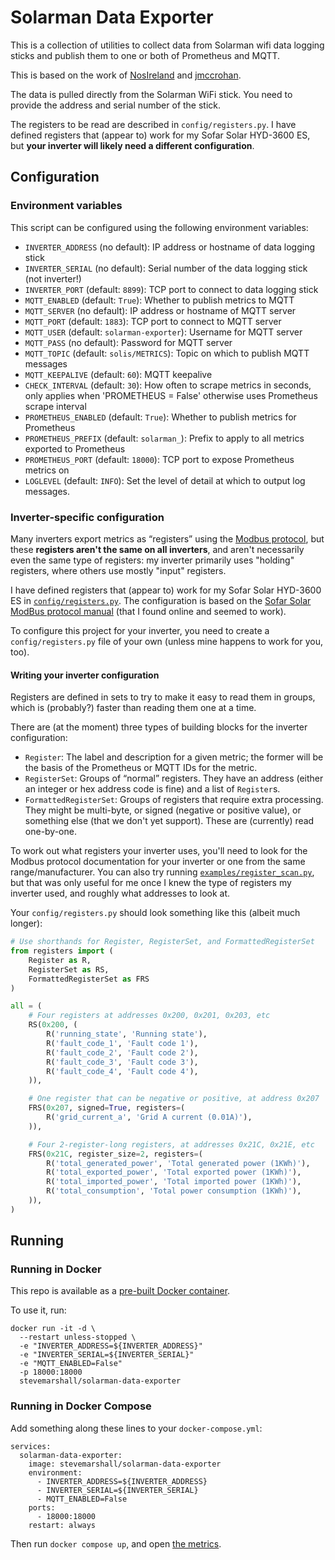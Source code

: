 # Solarman Data Exporter

This is a collection of utilities to collect data from Solarman wifi
data logging sticks and publish them to one or both of Prometheus and
MQTT.

This is based on the work of
[NosIreland](https://github.com/NosIreland/solismon3) and
[jmccrohan](https://github.com/jmccrohan/pysolarmanv5).

The data is pulled directly from the Solarman WiFi stick. You need to
provide the address and serial number of the stick.

The registers to be read are described in `config/registers.py`. I have
defined registers that (appear to) work for my Sofar Solar HYD-3600 ES,
but **your inverter will likely need a different configuration**.

## Configuration

### Environment variables

This script can be configured using the following environment variables:

- `INVERTER_ADDRESS` (no default): IP address or hostname of data
  logging stick
- `INVERTER_SERIAL` (no default): Serial number of the data logging
  stick (not inverter!)
- `INVERTER_PORT` (default: `8899`): TCP port to connect to data
  logging stick
- `MQTT_ENABLED` (default: `True`): Whether to publish metrics to MQTT
- `MQTT_SERVER` (no default): IP address or hostname of MQTT server
- `MQTT_PORT` (default: `1883`): TCP port to connect to MQTT server
- `MQTT_USER` (default: `solarman-exporter`): Username for MQTT server
- `MQTT_PASS` (no default): Password for MQTT server
- `MQTT_TOPIC` (default: `solis/METRICS`): Topic on which to publish
  MQTT messages
- `MQTT_KEEPALIVE` (default: `60`): MQTT keepalive
- `CHECK_INTERVAL` (default: `30`): How often to scrape metrics in
  seconds, only applies when 'PROMETHEUS = False' otherwise uses
  Prometheus scrape interval
- `PROMETHEUS_ENABLED` (default: `True`): Whether to publish metrics
  for Prometheus
- `PROMETHEUS_PREFIX` (default: `solarman_`): Prefix to apply to all
  metrics exported to Prometheus
- `PROMETHEUS_PORT` (default: `18000`): TCP port to expose Prometheus
  metrics on
- `LOGLEVEL` (default: `INFO`): Set the level of detail at which to
  output log messages.

### Inverter-specific configuration

Many inverters export metrics as “registers” using the [Modbus
protocol](https://en.wikipedia.org/wiki/Modbus), but these **registers
aren't the same on all inverters**, and aren't necessarily even the
same type of registers: my inverter primarily uses "holding" registers,
where others use mostly "input" registers.

I have defined registers that (appear to) work for my Sofar Solar
HYD-3600 ES in [`config/registers.py`](./config/registers.py). The
configuration is based on the [Sofar Solar ModBus protocol
manual](./examples/SOFARSOLAR-ModBus-RTU-Communication-Protocol.pdf)
(that I found online and seemed to work).

To configure this project for your inverter, you need to create a
`config/registers.py` file of your own (unless mine happens to work for
you, too).

#### Writing your inverter configuration

Registers are defined in sets to try to make it easy to read them in
groups, which is (probably?) faster than reading them one at a time.

There are (at the moment) three types of building blocks for the
inverter configuration:

- `Register`: The label and description for a given metric; the former
  will be the basis of the Prometheus or MQTT IDs for the metric.
- `RegisterSet`: Groups of “normal” registers. They have an address
  (either an integer or hex address code is fine) and a list of
  `Register`s.
- `FormattedRegisterSet`: Groups of registers that require extra
  processing. They might be multi-byte, or signed (negative or positive
  value), or something else (that we don't yet support). These are
  (currently) read one-by-one.

To work out what registers your inverter uses, you'll need to look for
the Modbus protocol documentation for your inverter or one from the
same range/manufacturer. You can also try running
[`examples/register_scan.py`](./examples/register_scan.py), but that
was only useful for me once I knew the type of registers my inverter
used, and roughly what addresses to look at.

Your `config/registers.py` should look something like this (albeit much
longer):

```python
# Use shorthands for Register, RegisterSet, and FormattedRegisterSet
from registers import (
    Register as R,
    RegisterSet as RS,
    FormattedRegisterSet as FRS
)

all = (
    # Four registers at addresses 0x200, 0x201, 0x203, etc
    RS(0x200, (
        R('running_state', 'Running state'),
        R('fault_code_1', 'Fault code 1'),
        R('fault_code_2', 'Fault code 2'),
        R('fault_code_3', 'Fault code 3'),
        R('fault_code_4', 'Fault code 4'),
    )),

    # One register that can be negative or positive, at address 0x207
    FRS(0x207, signed=True, registers=(
        R('grid_current_a', 'Grid A current (0.01A)'),
    )),

    # Four 2-register-long registers, at addresses 0x21C, 0x21E, etc
    FRS(0x21C, register_size=2, registers=(
        R('total_generated_power', 'Total generated power (1KWh)'),
        R('total_exported_power', 'Total exported power (1KWh)'),
        R('total_imported_power', 'Total imported power (1KWh)'),
        R('total_consumption', 'Total power consumption (1KWh)'),
    )),
)
```

## Running

### Running in Docker

This repo is available as a [pre-built Docker
container](https://hub.docker.com/r/stevemarshall/solarman-data-exporter).

To use it, run:

```
docker run -it -d \
  --restart unless-stopped \
  -e "INVERTER_ADDRESS=${INVERTER_ADDRESS}"
  -e "INVERTER_SERIAL=${INVERTER_SERIAL}"
  -e "MQTT_ENABLED=False"
  -p 18000:18000
  stevemarshall/solarman-data-exporter
```

### Running in Docker Compose

Add something along these lines to your `docker-compose.yml`:

```
services:
  solarman-data-exporter:
    image: stevemarshall/solarman-data-exporter
    environment:
      - INVERTER_ADDRESS=${INVERTER_ADDRESS}
      - INVERTER_SERIAL=${INVERTER_SERIAL}
      - MQTT_ENABLED=False
    ports:
      - 18000:18000
    restart: always
```

Then run `docker compose up`, and open [the
metrics](http://localhost:18000/).
